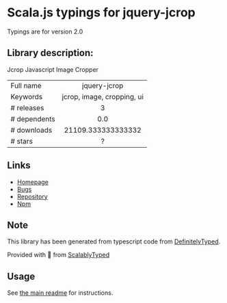 
# Scala.js typings for jquery-jcrop

Typings are for version 2.0

## Library description:
Jcrop Javascript Image Cropper

|                    |                 |
| ------------------ | :-------------: |
| Full name          | jquery-jcrop |
| Keywords           | jcrop, image, cropping, ui |
| # releases         | 3 |
| # dependents       | 0.0 |
| # downloads        | 21109.333333333332 |
| # stars            | ? |

## Links
- [Homepage](https://github.com/tapmodo/Jcrop#readme)
- [Bugs](https://github.com/tapmodo/Jcrop/issues)
- [Repository](https://github.com/tapmodo/Jcrop)
- [Npm](https://www.npmjs.com/package/jquery-jcrop)
    


## Note
This library has been generated from typescript code from [DefinitelyTyped](https://definitelytyped.org).

Provided with :purple_heart: from [ScalablyTyped](https://github.com/oyvindberg/ScalablyTyped)

## Usage
See [the main readme](../../readme.md) for instructions.


